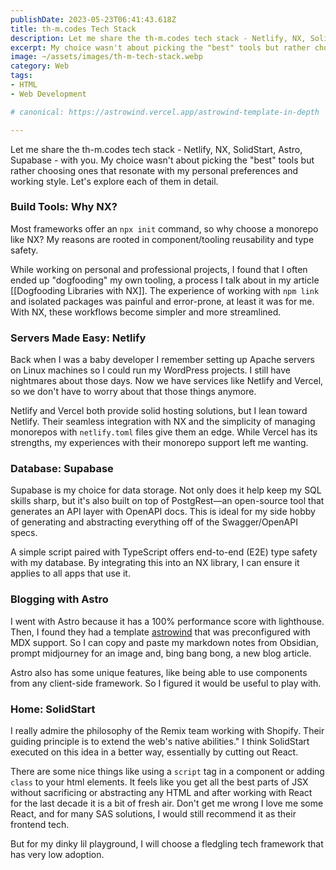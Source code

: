 ```yaml
---
publishDate: 2023-05-23T06:41:43.618Z
title: th-m.codes Tech Stack
description: Let me share the th-m.codes tech stack - Netlify, NX, SolidStart, Astro, Supabase - with you.
excerpt: My choice wasn't about picking the "best" tools but rather choosing ones that resonate with my personal preferences and working style. Let's explore each of them in detail.
image: ~/assets/images/th-m-tech-stack.webp
category: Web
tags:
- HTML
- Web Development

# canonical: https://astrowind.vercel.app/astrowind-template-in-depth

---
```


Let me share the th-m.codes tech stack - Netlify, NX, SolidStart, Astro, Supabase - with you. My choice wasn't about picking the "best" tools but rather choosing ones that resonate with my personal preferences and working style. Let's explore each of them in detail.

### Build Tools: Why NX?
Most frameworks offer an `npx init` command, so why choose a monorepo like NX? My reasons are rooted in component/tooling reusability and type safety.

While working on personal and professional projects, I found that I often ended up "dogfooding" my own tooling, a process I talk about in my article [[Dogfooding Libraries with NX]]. The experience of working with `npm link` and isolated packages was painful and error-prone, at least it was for me. With NX, these workflows become simpler and more streamlined.


### Servers Made Easy: Netlify
Back when I was a baby developer I remember setting up Apache servers on Linux machines so I could run my WordPress projects.  I still have nightmares about those days. Now we have services like Netlify and Vercel, so we don't have to worry about that those things anymore.

Netlify and Vercel both provide solid hosting solutions, but I lean toward Netlify. Their seamless integration with NX and the simplicity of managing monorepos with `netlify.toml` files give them an edge. While Vercel has its strengths, my experiences with their monorepo support left me wanting.


### Database: Supabase
Supabase is my choice for data storage. Not only does it help keep my SQL skills sharp, but it's also built on top of PostgRest—an open-source tool that generates an API layer with OpenAPI docs. This is ideal for my side hobby of generating and abstracting everything off of the Swagger/OpenAPI specs.

A simple script paired with TypeScript offers end-to-end (E2E) type safety with my database. By integrating this into an NX library, I can ensure it applies to all apps that use it.

### Blogging with Astro
I went with Astro because it has a 100% performance score with lighthouse. Then, I found they had a template [astrowind](https://github.com/onwidget/astrowind) that was preconfigured with MDX support. So I can copy and paste my markdown notes from Obsidian, prompt midjourney for an image and, bing bang bong, a new blog article. 

Astro also has some unique features, like being able to use components from any client-side framework. So I figured it would be useful to play with.

### Home: SolidStart
I really admire the philosophy of the Remix team working with Shopify. Their guiding principle is to extend the web's native abilities." I think SolidStart executed on this idea in a better way, essentially by cutting out React.

There are some nice things like using a `script` tag in a component or adding `class` to your html elements.  It feels like you get all the best parts of JSX without sacrificing or abstracting any HTML and after working with React for the last decade it is a bit of fresh air. Don't get me wrong I love me some React, and for many SAS solutions, I would still recommend it as their frontend tech. 

But for my dinky lil playground, I will choose a fledgling tech framework that has very low adoption. 